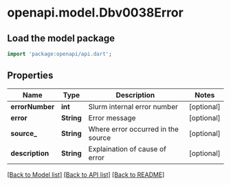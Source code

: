 # openapi.model.Dbv0038Error

## Load the model package
```dart
import 'package:openapi/api.dart';
```

## Properties
Name | Type | Description | Notes
------------ | ------------- | ------------- | -------------
**errorNumber** | **int** | Slurm internal error number | [optional] 
**error** | **String** | Error message | [optional] 
**source_** | **String** | Where error occurred in the source | [optional] 
**description** | **String** | Explaination of cause of error | [optional] 

[[Back to Model list]](../README.md#documentation-for-models) [[Back to API list]](../README.md#documentation-for-api-endpoints) [[Back to README]](../README.md)


